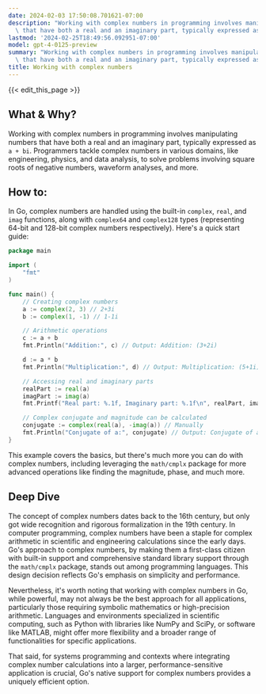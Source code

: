 ```yaml
---
date: 2024-02-03 17:50:08.701621-07:00
description: "Working with complex numbers in programming involves manipulating numbers\
  \ that have both a real and an imaginary part, typically expressed as `a + bi`.\u2026"
lastmod: '2024-02-25T18:49:56.092951-07:00'
model: gpt-4-0125-preview
summary: "Working with complex numbers in programming involves manipulating numbers\
  \ that have both a real and an imaginary part, typically expressed as `a + bi`.\u2026"
title: Working with complex numbers
---
```


{{< edit_this_page >}}

## What & Why?

Working with complex numbers in programming involves manipulating numbers that have both a real and an imaginary part, typically expressed as `a + bi`. Programmers tackle complex numbers in various domains, like engineering, physics, and data analysis, to solve problems involving square roots of negative numbers, waveform analyses, and more.

## How to:

In Go, complex numbers are handled using the built-in `complex`, `real`, and `imag` functions, along with `complex64` and `complex128` types (representing 64-bit and 128-bit complex numbers respectively). Here's a quick start guide:

```go
package main

import (
	"fmt"
)

func main() {
	// Creating complex numbers
	a := complex(2, 3) // 2+3i
	b := complex(1, -1) // 1-1i

	// Arithmetic operations
	c := a + b
	fmt.Println("Addition:", c) // Output: Addition: (3+2i)

	d := a * b
	fmt.Println("Multiplication:", d) // Output: Multiplication: (5+1i)

	// Accessing real and imaginary parts
	realPart := real(a)
	imagPart := imag(a)
	fmt.Printf("Real part: %.1f, Imaginary part: %.1f\n", realPart, imagPart) // Output: Real part: 2.0, Imaginary part: 3.0

	// Complex conjugate and magnitude can be calculated
	conjugate := complex(real(a), -imag(a)) // Manually
	fmt.Println("Conjugate of a:", conjugate) // Output: Conjugate of a: (2-3i)
}

```

This example covers the basics, but there's much more you can do with complex numbers, including leveraging the `math/cmplx` package for more advanced operations like finding the magnitude, phase, and much more.

## Deep Dive

The concept of complex numbers dates back to the 16th century, but only got wide recognition and rigorous formalization in the 19th century. In computer programming, complex numbers have been a staple for complex arithmetic in scientific and engineering calculations since the early days. Go's approach to complex numbers, by making them a first-class citizen with built-in support and comprehensive standard library support through the `math/cmplx` package, stands out among programming languages. This design decision reflects Go's emphasis on simplicity and performance.

Nevertheless, it's worth noting that working with complex numbers in Go, while powerful, may not always be the best approach for all applications, particularly those requiring symbolic mathematics or high-precision arithmetic. Languages and environments specialized in scientific computing, such as Python with libraries like NumPy and SciPy, or software like MATLAB, might offer more flexibility and a broader range of functionalities for specific applications.

That said, for systems programming and contexts where integrating complex number calculations into a larger, performance-sensitive application is crucial, Go's native support for complex numbers provides a uniquely efficient option.
